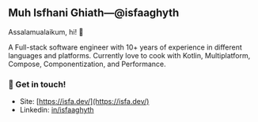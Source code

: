 ## Muh Isfhani Ghiath—@isfaaghyth

Assalamualaikum, hi! 👋

A Full-stack software engineer with 10+ years of experience in different languages and platforms. Currently love to cook with Kotlin, Multiplatform, Compose, Componentization, and Performance.

### 💬 Get in touch!
- Site: [https://isfa.dev/](https://isfa.dev/)
- Linkedin: [in/isfaaghyth](https://linkedin.com/in/isfaaghyth)
